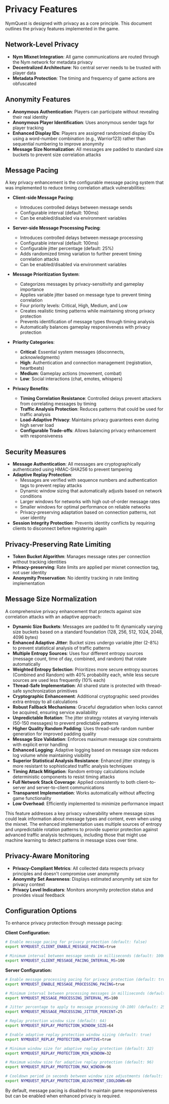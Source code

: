# Privacy Features

NymQuest is designed with privacy as a core principle. This document outlines the privacy features implemented in the game.

## Network-Level Privacy

- **Nym Mixnet Integration**: All game communications are routed through the Nym network for metadata privacy
- **Decentralized Architecture**: No central server needs to be trusted with player data
- **Metadata Protection**: The timing and frequency of game actions are obfuscated

## Anonymity Features

- **Anonymous Authentication**: Players can participate without revealing their real identity
- **Anonymous Player Identification**: Uses anonymous sender tags for player tracking
- **Enhanced Display IDs**: Players are assigned randomized display IDs using a word-number combination (e.g., Warrior123) rather than sequential numbering to improve anonymity
- **Message Size Normalization**: All messages are padded to standard size buckets to prevent size correlation attacks

## Message Pacing

A key privacy enhancement is the configurable message pacing system that was implemented to reduce timing correlation attack vulnerabilities:

- **Client-side Message Pacing**: 
  - Introduces controlled delays between message sends
  - Configurable interval (default: 100ms)
  - Can be enabled/disabled via environment variables

- **Server-side Message Processing Pacing**:
  - Introduces controlled delays between message processing
  - Configurable interval (default: 100ms)
  - Configurable jitter percentage (default: 25%)
  - Adds randomized timing variation to further prevent timing correlation attacks
  - Can be enabled/disabled via environment variables

- **Message Prioritization System**:
  - Categorizes messages by privacy-sensitivity and gameplay importance
  - Applies variable jitter based on message type to prevent timing correlation
  - Four priority levels: Critical, High, Medium, and Low
  - Creates realistic timing patterns while maintaining strong privacy protection
  - Prevents identification of message types through timing analysis
  - Automatically balances gameplay responsiveness with privacy protection

- **Priority Categories**:
  - **Critical**: Essential system messages (disconnects, acknowledgments)
  - **High**: Authentication and connection management (registration, heartbeats)
  - **Medium**: Gameplay actions (movement, combat)
  - **Low**: Social interactions (chat, emotes, whispers)

- **Privacy Benefits**:
  - **Timing Correlation Resistance**: Controlled delays prevent attackers from correlating messages by timing
  - **Traffic Analysis Protection**: Reduces patterns that could be used for traffic analysis
  - **Load-Adaptive Privacy**: Maintains privacy guarantees even during high server load
  - **Configurable Trade-offs**: Allows balancing privacy enhancement with responsiveness

## Security Measures

- **Message Authentication**: All messages are cryptographically authenticated using HMAC-SHA256 to prevent tampering
- **Adaptive Replay Protection**: 
  - Messages are verified with sequence numbers and authentication tags to prevent replay attacks
  - Dynamic window sizing that automatically adjusts based on network conditions
  - Larger windows for networks with high out-of-order message rates
  - Smaller windows for optimal performance on reliable networks
  - Privacy-preserving adaptation based on connection patterns, not user identity
- **Session Integrity Protection**: Prevents identity conflicts by requiring clients to disconnect before registering again

## Privacy-Preserving Rate Limiting

- **Token Bucket Algorithm**: Manages message rates per connection without tracking identities
- **Privacy-preserving**: Rate limits are applied per mixnet connection tag, not user identity
- **Anonymity Preservation**: No identity tracking in rate limiting implementation

## Message Size Normalization

A comprehensive privacy enhancement that protects against size correlation attacks with an adaptive approach:

- **Dynamic Size Buckets**: Messages are padded to fit dynamically varying size buckets based on a standard foundation (128, 256, 512, 1024, 2048, 4096 bytes)
- **Enhanced Adaptive Jitter**: Bucket sizes undergo variable jitter (2-8%) to prevent statistical analysis of traffic patterns
- **Multiple Entropy Sources**: Uses four different entropy sources (message count, time of day, combined, and random) that rotate automatically
- **Weighted Entropy Selection**: Prioritizes more secure entropy sources (Combined and Random) with 40% probability each, while less secure sources are used less frequently (10% each)
- **Thread-Safe Implementation**: All shared state is protected with thread-safe synchronization primitives
- **Cryptographic Enhancement**: Additional cryptographic seed provides extra entropy to all calculations
- **Robust Fallback Mechanisms**: Graceful degradation when locks cannot be acquired, ensuring service availability
- **Unpredictable Rotation**: The jitter strategy rotates at varying intervals (50-150 messages) to prevent predictable patterns
- **Higher Quality Random Padding**: Uses thread-safe random number generation for improved padding quality
- **Message Size Validation**: Enforces maximum message size constraints with explicit error handling
- **Enhanced Logging**: Adaptive logging based on message size reduces log volume while maintaining visibility
- **Superior Statistical Analysis Resistance**: Enhanced jitter strategy is more resistant to sophisticated traffic analysis techniques
- **Timing Attack Mitigation**: Random entropy calculations include deterministic components to resist timing attacks
- **Full Network Stack Coverage**: Applied consistently to both client-to-server and server-to-client communications
- **Transparent Implementation**: Works automatically without affecting game functionality
- **Low Overhead**: Efficiently implemented to minimize performance impact

This feature addresses a key privacy vulnerability where message sizes could leak information about message types and content, even when using the mixnet. The enhanced implementation uses multiple sources of entropy and unpredictable rotation patterns to provide superior protection against advanced traffic analysis techniques, including those that might use machine learning to detect patterns in message sizes over time.

## Privacy-Aware Monitoring

- **Privacy-Compliant Metrics**: All collected data respects privacy principles and doesn't compromise user anonymity
- **Anonymity Set Awareness**: Displays estimated anonymity set size for privacy context
- **Privacy Level Indicators**: Monitors anonymity protection status and provides visual feedback

## Configuration Options

To enhance privacy protection through message pacing:

**Client Configuration:**
```bash
# Enable message pacing for privacy protection (default: false)
export NYMQUEST_CLIENT_ENABLE_MESSAGE_PACING=true

# Minimum interval between message sends in milliseconds (default: 100ms)
export NYMQUEST_CLIENT_MESSAGE_PACING_INTERVAL_MS=100
```

**Server Configuration:**
```bash
# Enable message processing pacing for privacy protection (default: true)
export NYMQUEST_ENABLE_MESSAGE_PROCESSING_PACING=true

# Minimum interval between processing messages in milliseconds (default: 100ms)
export NYMQUEST_MESSAGE_PROCESSING_INTERVAL_MS=100

# Jitter percentage to apply to message processing (0-100) (default: 25)
export NYMQUEST_MESSAGE_PROCESSING_JITTER_PERCENT=25

# Replay protection window size (default: 64)
export NYMQUEST_REPLAY_PROTECTION_WINDOW_SIZE=64

# Enable adaptive replay protection window sizing (default: true)
export NYMQUEST_REPLAY_PROTECTION_ADAPTIVE=true

# Minimum window size for adaptive replay protection (default: 32)
export NYMQUEST_REPLAY_PROTECTION_MIN_WINDOW=32

# Maximum window size for adaptive replay protection (default: 96)
export NYMQUEST_REPLAY_PROTECTION_MAX_WINDOW=96

# Cooldown period in seconds between window size adjustments (default: 60)
export NYMQUEST_REPLAY_PROTECTION_ADJUSTMENT_COOLDOWN=60
```

By default, message pacing is disabled to maintain game responsiveness but can be enabled when enhanced privacy is required.
